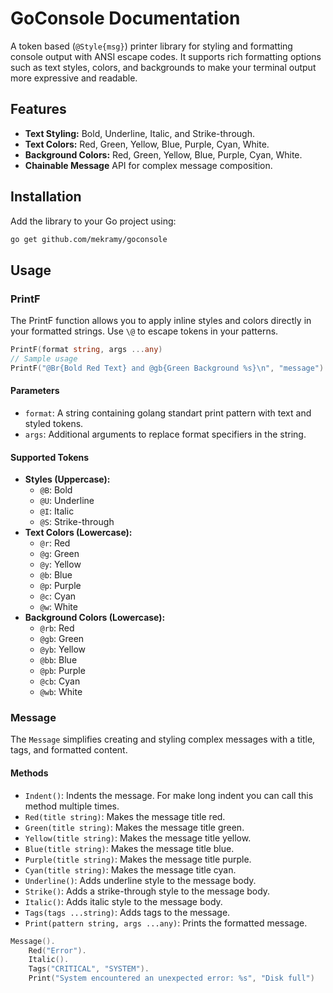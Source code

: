 # GoConsole Documentation

A token based (`@Style{msg}`) printer library for styling and formatting console output with ANSI escape codes. It supports rich formatting options such as text styles, colors, and backgrounds to make your terminal output more expressive and readable.

## Features

- **Text Styling:** Bold, Underline, Italic, and Strike-through.
- **Text Colors:** Red, Green, Yellow, Blue, Purple, Cyan, White.
- **Background Colors:** Red, Green, Yellow, Blue, Purple, Cyan, White.
- **Chainable Message** API for complex message composition.

## Installation

Add the library to your Go project using:

```sh
go get github.com/mekramy/goconsole
```

## Usage

### PrintF

The PrintF function allows you to apply inline styles and colors directly in your formatted strings. Use `\@` to escape tokens in your patterns.

```go
PrintF(format string, args ...any)
// Sample usage
PrintF("@Br{Bold Red Text} and @gb{Green Background %s}\n", "message")
```

#### Parameters

- `format`: A string containing golang standart print pattern with text and styled tokens.
- `args`: Additional arguments to replace format specifiers in the string.

#### Supported Tokens

- **Styles (Uppercase):**
  - `@B`: Bold
  - `@U`: Underline
  - `@I`: Italic
  - `@S`: Strike-through
- **Text Colors (Lowercase):**
  - `@r`: Red
  - `@g`: Green
  - `@y`: Yellow
  - `@b`: Blue
  - `@p`: Purple
  - `@c`: Cyan
  - `@w`: White
- **Background Colors (Lowercase):**
  - `@rb`: Red
  - `@gb`: Green
  - `@yb`: Yellow
  - `@bb`: Blue
  - `@pb`: Purple
  - `@cb`: Cyan
  - `@wb`: White

### Message

The `Message` simplifies creating and styling complex messages with a title, tags, and formatted content.

#### Methods

- `Indent()`: Indents the message. For make long indent you can call this method multiple times.
- `Red(title string)`: Makes the message title red.
- `Green(title string)`: Makes the message title green.
- `Yellow(title string)`: Makes the message title yellow.
- `Blue(title string)`: Makes the message title blue.
- `Purple(title string)`: Makes the message title purple.
- `Cyan(title string)`: Makes the message title cyan.
- `Underline()`: Adds underline style to the message body.
- `Strike()`: Adds a strike-through style to the message body.
- `Italic()`: Adds italic style to the message body.
- `Tags(tags ...string)`: Adds tags to the message.
- `Print(pattern string, args ...any)`: Prints the formatted message.

```go
Message().
    Red("Error").
    Italic().
    Tags("CRITICAL", "SYSTEM").
    Print("System encountered an unexpected error: %s", "Disk full")
```
